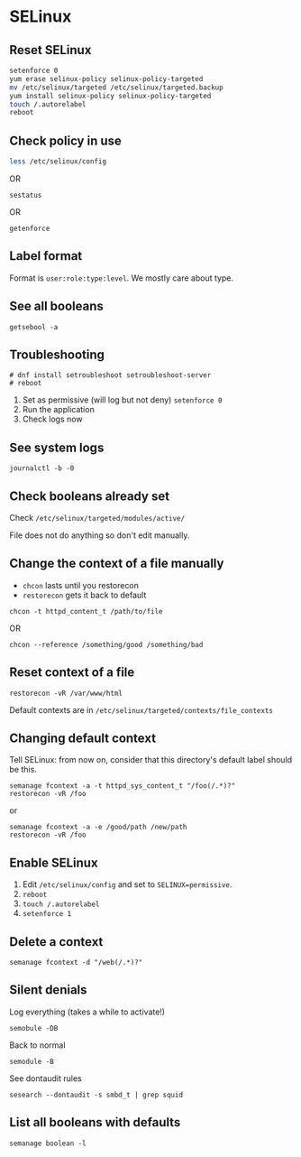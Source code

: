 # SELinux

## Reset SELinux

```bash
setenforce 0
yum erase selinux-policy selinux-policy-targeted
mv /etc/selinux/targeted /etc/selinux/targeted.backup
yum install selinux-policy selinux-policy-targeted
touch /.autorelabel
reboot
```

## Check policy in use

```bash
less /etc/selinux/config
```

OR

```term
sestatus
```

OR

```
getenforce
```

## Label format

Format is `user:role:type:level`. We mostly care about type.

## See all booleans

```
getsebool -a
```

## Troubleshooting

```term
# dnf install setroubleshoot setroubleshoot-server
# reboot
```

1. Set as permissive (will log but not deny) `setenforce 0`
2. Run the application
3.  Check logs now

## See system logs

```
journalctl -b -0
```

## Check booleans already set

Check `/etc/selinux/targeted/modules/active/`

File does not do anything so don't edit manually.

## Change the context of a file manually

* `chcon` lasts until you restorecon
* `restorecon` gets it back to default

```
chcon -t httpd_content_t /path/to/file
```

OR

```
chcon --reference /something/good /something/bad
```

## Reset context of a file

```
restorecon -vR /var/www/html
```

Default contexts are in `/etc/selinux/targeted/contexts/file_contexts`

## Changing default context

Tell SELinux: from now on, consider that this directory's default label should be this.

```
semanage fcontext -a -t httpd_sys_content_t "/foo(/.*)?"
restorecon -vR /foo
```

or

```
semanage fcontext -a -e /good/path /new/path
restorecon -vR /foo
```

## Enable SELinux

1. Edit `/etc/selinux/config` and set to `SELINUX=permissive`.
2. `reboot`
3. `touch /.autorelabel`
4. `setenforce 1`

## Delete a context

```
semanage fcontext -d "/web(/.*)?"
```


## Silent denials

Log everything (takes a while to activate!)

```
semobule -DB
```

Back to normal

```
semodule -B
```

See dontaudit rules

```
sesearch --dontaudit -s smbd_t | grep squid
```

## List all booleans with defaults

```
semanage boolean -l
```
